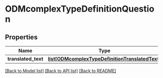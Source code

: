 # ODMcomplexTypeDefinitionQuestion

## Properties
Name | Type | Description | Notes
------------ | ------------- | ------------- | -------------
**translated_text** | [**list[ODMcomplexTypeDefinitionTranslatedText]**](ODMcomplexTypeDefinitionTranslatedText.md) |  | 

[[Back to Model list]](../README.md#documentation-for-models) [[Back to API list]](../README.md#documentation-for-api-endpoints) [[Back to README]](../README.md)



